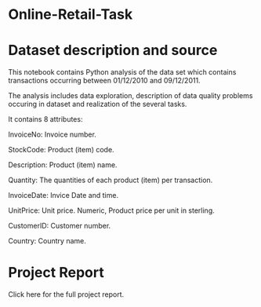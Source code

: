 # Online-Retail-Task

# Dataset description and source
This notebook contains Python analysis of the data set which contains transactions occurring between 01/12/2010 and 09/12/2011. 

The analysis includes data exploration, description of data quality problems occuring in dataset and realization of the several tasks.


It contains 8 attributes:


InvoiceNo: Invoice number.

StockCode: Product (item) code.

Description: Product (item) name. 

Quantity: The quantities of each product (item) per transaction.

InvoiceDate: Invice Date and time. 

UnitPrice: Unit price. Numeric, Product price per unit in sterling.

CustomerID: Customer number.

Country: Country name. 

# Project Report
Click here for the full project report.

